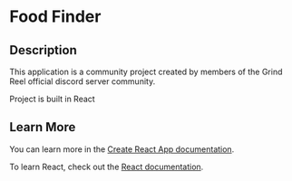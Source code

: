 # Food Finder

## Description

This application is a community project created by members of the Grind Reel official discord server community.

Project is built in React

## Learn More

You can learn more in the [Create React App documentation](https://facebook.github.io/create-react-app/docs/getting-started).

To learn React, check out the [React documentation](https://reactjs.org/).
